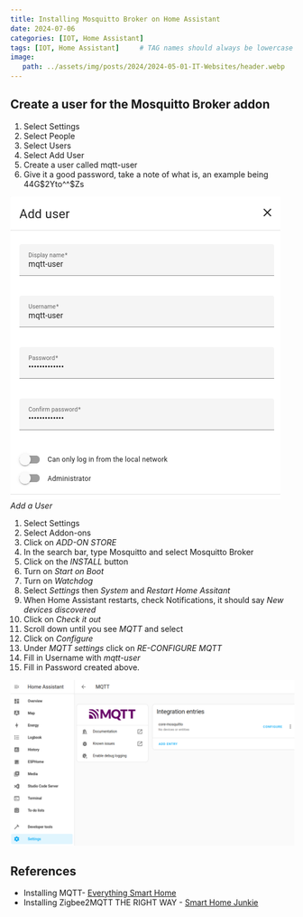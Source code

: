 ```yaml
---
title: Installing Mosquitto Broker on Home Assistant
date: 2024-07-06
categories: [IOT, Home Assistant]
tags: [IOT, Home Assistant]     # TAG names should always be lowercase
image:
   path: ../assets/img/posts/2024/2024-05-01-IT-Websites/header.webp
---
```


## Create a user for the Mosquitto Broker addon

1. Select Settings
2. Select People
3. Select Users
4. Select Add User
5. Create a user called mqtt-user
6. Give it a good password, take a note of what is, an example being 44G$2Yto^^$Zs

![Add User](../assets/img/posts/2024/2024-06-06-Installing-Mosquitto-Broker/Add_User.png)_Add a User_

1. Select Settings
2. Select Addon-ons
3. Click on _ADD-ON STORE_
4. In the search bar, type Mosquitto and select Mosquitto Broker
5. Click on the _INSTALL_ button
6. Turn on _Start on Boot_
7. Turn on _Watchdog_
8. Select _Settings_ then _System_ and _Restart Home Assitant_
9. When Home Assistant restarts, check Notifications, it should say _New devices discovered_
10. Click on _Check it out_
11. Scroll down until you see _MQTT_ and select
12. Click on _Configure_
13. Under _MQTT settings_ click on _RE-CONFIGURE MQTT_
14. Fill in Username with _mqtt-user_
15. Fill in Password created above.

![Configure MQTT](../assets/img/posts/2024/2024-06-06-Installing-Mosquitto-Broker/Configure_MQTT.png)

## References

* Installing MQTT- [Everything Smart Home](https://youtu.be/dqTn-Gk4Qeo?si=XTV_WoNA72LuOztw)
* Installing Zigbee2MQTT THE RIGHT WAY - [Smart Home Junkie](https://youtu.be/4y_dDgo0i2g?si=8lvSODKdqqh4lZao)
